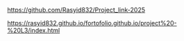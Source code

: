 https://github.com/Rasyid832/Project_link-2025

https://rasyid832.github.io/fortofolio.github.io/project%20-%20L3/index.html
